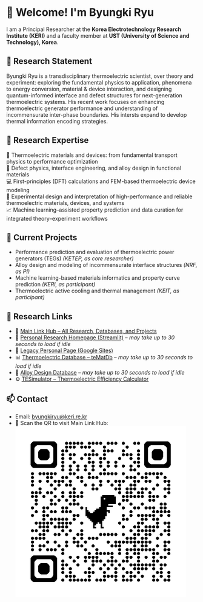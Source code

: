 # 👋 Welcome! I'm Byungki Ryu

I am a Principal Researcher at the **Korea Electrotechnology Research Institute (KERI)** and a faculty member at **UST (University of Science and Technology), Korea**.

## 🧭 Research Statement

Byungki Ryu is a transdisciplinary thermoelectric scientist, over theory and experiment: 
exploring the fundamental physics to application, phenomena to energy conversion, 
material & device interaction, 
and designing quantum-informed interface and defect structures for next-generation thermoelectric systems. 
His recent work focuses on enhancing thermoelectric generator performance 
and understanding of incommensurate inter-phase boundaries.
His intersts expand to develop thermal information encoding strategies.


## 🔬 Research Expertise

📘 Thermoelectric materials and devices: from fundamental transport physics to performance optimization  
🧲 Defect physics, interface engineering, and alloy design in functional materials  
💻 First-principles (DFT) calculations and FEM-based thermoelectric device modeling  
🧪 Experimental design and interpretation of high-performance and reliable thermoelectric materials, devices, and systems  
📈 Machine learning–assisted property prediction and data curation for integrated theory–experiment workflows

## 🧠 Current Projects

- Performance prediction and evaluation of thermoelectric power generators (TEGs) *(KETEP, as core researcher)*  
- Alloy design and modeling of incommensurate interface structures *(NRF, as PI)*  
- Machine learning-based materials informatics and property curve prediction *(KERI, as participant)*  
- Thermoelectric active cooling and thermal management *(KEIT, as participant)*

## 📂 Research Links

- 🧭 [Main Link Hub – All Research, Databases, and Projects](https://byungkiryu.github.io/link-home/)  
- 🔗 [Personal Research Homepage (Streamlit)](https://byungkiryu.streamlit.app/) – *may take up to 30 seconds to load if idle*  
- 🧪 [Legacy Personal Page (Google Sites)](https://sites.google.com/view/tesimulator/)  
- 📊 [Thermoelectric Database – teMatDb](https://tematdb.streamlit.app/) – *may take up to 30 seconds to load if idle*  
- 🧱 [Alloy Design Database](https://byungkiryu-alloydesigndb-demo-v0-33-main-v0-33-u86ejf.streamlit.app/) – *may take up to 30 seconds to load if idle*  
- ⚙️ [TESimulator – Thermoelectric Efficiency Calculator](https://tes.keri.re.kr)

## 📫 Contact

- Email: [byungkiryu@keri.re.kr](mailto:byungkiryu@keri.re.kr)
- 🔗 Scan the QR to visit Main Link Hub:  
  ![QR Code](./images/qrcode_byungkiryu.github.io.png)
<!---
byungkiryu/byungkiryu is a ✨ special ✨ repository because its `README.md` (this file) appears on your GitHub profile.
You can click the Preview link to take a look at your changes.
--->
